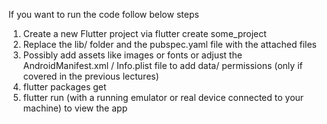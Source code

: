 If you want to run the code follow below steps
1) Create a new Flutter project via flutter create some_project
2) Replace the lib/ folder and the pubspec.yaml file with the attached files
3) Possibly add assets like images or fonts or adjust the AndroidManifest.xml / Info.plist file to add data/ permissions (only if covered in the previous lectures)
4) flutter packages get
5) flutter run (with a running emulator or real device connected to your machine) to view the app
